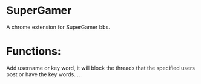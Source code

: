 SuperGamer
==========

A chrome extension for SuperGamer bbs.

Functions:
==========
Add username or key word, it will block the threads that the specified users post or have the key words.
...

